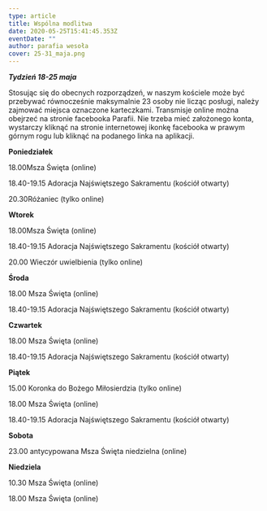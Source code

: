 ```yaml
---
type: article
title: Wspólna modlitwa
date: 2020-05-25T15:41:45.353Z
eventDate: ""
author: parafia wesoła
cover: 25-31_maja.png
---
```

<!--StartFragment-->

***Tydzień 18-25 maja***

Stosując się do obecnych rozporządzeń, w naszym kościele może być przebywać równocześnie maksymalnie 23 osoby nie licząc posługi, należy zajmować miejsca oznaczone karteczkami. Transmisje online można obejrzeć na stronie facebooka Parafii. Nie trzeba mieć założonego konta, wystarczy kliknąć na stronie internetowej ikonkę facebooka w prawym górnym rogu lub kliknąć na podanego linka na aplikacji.

**Poniedziałek**

18.00Msza Święta (online)

18.40-19.15 Adoracja Najświętszego Sakramentu (kościół otwarty)

20.30Różaniec (tylko online)

**Wtorek**

18.00Msza Święta (online)

18.40-19.15 Adoracja Najświętszego Sakramentu (kościół otwarty)

20.00 Wieczór uwielbienia (tylko online)

**Środa**

18.00 Msza Święta (online)

18.40-19.15 Adoracja Najświętszego Sakramentu (kościół otwarty)

**Czwartek**

18.00 Msza Święta (online)

18.40-19.15 Adoracja Najświętszego Sakramentu (kościół otwarty)

**Piątek**

15.00 Koronka do Bożego Miłosierdzia (tylko online)

18.00 Msza Święta (online)

18.40-19.15 Adoracja Najświętszego Sakramentu (kościół otwarty)

**Sobota**

23.00 antycypowana Msza Święta niedzielna (online)

**Niedziela**

10.30 Msza Święta (online)

18.00 Msza Święta (online)

<!--EndFragment-->